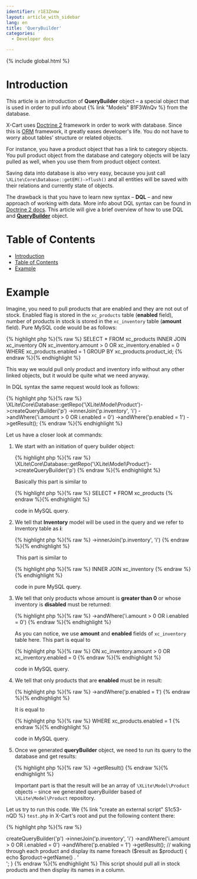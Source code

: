 ```yaml
---
identifier: r1E3Znmw
layout: article_with_sidebar
lang: en
title: 'QueryBuilder'
categories:
  - Developer docs

---
```


{% include global.html %}

# Introduction

This article is an introduction of **QueryBuilder** object – a special object that is used in order to pull info about {% link "Models" B1F3WnQv %} from the database.

X-Cart uses [Doctrine 2](http://www.doctrine-project.org/) framework in order to work with database. Since this is [ORM](http://en.wikipedia.org/wiki/Object-relational_mapping) framework, it greatly eases developer's life. You do not have to worry about tables' structure or related objects.

For instance, you have a product object that has a link to category objects. You pull product object from the database and category objects will be lazy pulled as well, when you use them from product object context.

Saving data into database is also very easy, because you just call `\XLite\Core\Database::getEM()->flush()` and all entities will be saved with their relations and currently state of objects.

The drawback is that you have to learn new syntax – **DQL** – and new approach of working with data. More info about DQL syntax can be found in [Doctrine 2 docs](http://doctrine-orm.readthedocs.org/en/latest/reference/dql-doctrine-query-language.html). This article will give a brief overview of how to use DQL and **[QueryBuilder](https://doctrine-orm.readthedocs.org/en/latest/reference/query-builder.html)** object.

# Table of Contents

*   [Introduction](#introduction)
*   [Table of Contents](#table-of-contents)
*   [Example](#example)

# Example

Imagine, you need to pull products that are enabled and they are not out of stock. Enabled flag is stored in the `xc_products` table (**enabled** field), number of products in stock is stored in the `xc_inventory` table (**amount** field). Pure MySQL code would be as follows: 

{% highlight php %}{% raw %}
SELECT * FROM xc_products INNER JOIN xc_inventory ON xc_inventory.amount > 0 OR xc_inventory.enabled = 0 WHERE xc_products.enabled = 1 GROUP BY xc_products.product_id;
{% endraw %}{% endhighlight %}

This way we would pull only product and inventory info without any other linked objects, but it would be quite what we need anyway.

In DQL syntax the same request would look as follows: 

{% highlight php %}{% raw %}
\XLite\Core\Database::getRepo('\XLite\Model\Product')->createQueryBuilder('p')
	->innerJoin('p.inventory', 'i')
	->andWhere('i.amount > 0 OR i.enabled = 0')
	->andWhere('p.enabled = 1')
	->getResult();
{% endraw %}{% endhighlight %}

Let us have a closer look at commands:

1.  We start with an initiation of query builder object:

    {% highlight php %}{% raw %}
    \XLite\Core\Database::getRepo('\XLite\Model\Product')->createQueryBuilder('p')
    {% endraw %}{% endhighlight %}

    Basically this part is similar to

    {% highlight php %}{% raw %}
    SELECT * FROM xc_products
    {% endraw %}{% endhighlight %}

    code in MySQL query.

2.  We tell that **Inventory** model will be used in the query and we refer to Inventory table as **i**: 

    {% highlight php %}{% raw %}
    ->innerJoin('p.inventory', 'i')
    {% endraw %}{% endhighlight %}

     This part is similar to

    {% highlight php %}{% raw %}
    INNER JOIN xc_inventory
    {% endraw %}{% endhighlight %}

    code in pure MySQL query.

3.  We tell that only products whose amount is **greater than 0** or whose inventory is **disabled** must be returned:

    {% highlight php %}{% raw %}
    ->andWhere('i.amount > 0 OR i.enabled = 0')
    {% endraw %}{% endhighlight %}

    As you can notice, we use **amount** and **enabled** fields of `xc_inventory` table here. This part is equal to

    {% highlight php %}{% raw %}
    ON xc_inventory.amount > 0 OR xc_inventory.enabled = 0
    {% endraw %}{% endhighlight %}

    code in MySQL query.

4.  We tell that only products that are **enabled** must be in result:

    {% highlight php %}{% raw %}
    ->andWhere('p.enabled = 1')
    {% endraw %}{% endhighlight %}

    It is equal to

    {% highlight php %}{% raw %}
    WHERE xc_products.enabled = 1
    {% endraw %}{% endhighlight %}

    code in MySQL query.

5.  Once we generated **queryBuilder** object, we need to run its query to the database and get results: 

    {% highlight php %}{% raw %}
    ->getResult()
    {% endraw %}{% endhighlight %}

    Important part is that the result will be an array of `\XLite\Model\Product` objects – since we generated queryBuilder based of `\XLite\Model\Product` repository.

Let us try to run this code. We {% link "create an external script" S1c53-nQD %} `test.php` in X-Cart's root and put the following content there: 

{% highlight php %}{% raw %}
<?php

//X-Cart initializtion
require_once 'top.inc.php';

// our queryBuilder object
$result = \XLite\Core\Database::getRepo('\XLite\Model\Product')->createQueryBuilder('p')
    ->innerJoin('p.inventory', 'i')
    ->andWhere('i.amount > 0 OR i.enabled = 0')
    ->andWhere('p.enabled = 1')
    ->getResult();

// walking through each product and display its name
foreach ($result as $product) {
    echo $product->getName() . '<br />';
}
{% endraw %}{% endhighlight %}

This script should pull all in stock products and then display its names in a column.